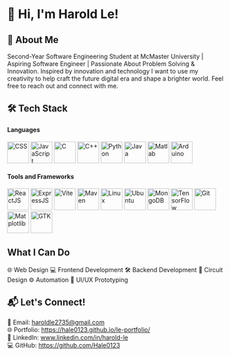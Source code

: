 # 👋 Hi, I'm Harold Le!
## 🚀 About Me
Second-Year Software Engineering Student at McMaster University | Aspiring Software Engineer | Passionate About Problem Solving & Innovation. Inspired by innovation and technology I want to use my creativity to help craft the future digital era and shape a brighter world. Feel free to reach out and connect with me.

## 🛠️ Tech Stack 
#### Languages
<p> <img src="https://upload.wikimedia.org/wikipedia/commons/6/62/CSS3_logo.svg" alt="CSS" width="50" height="50"/>
  <img src="https://upload.wikimedia.org/wikipedia/commons/thumb/6/6a/JavaScript-logo.png/768px-JavaScript-logo.png" alt="JavaScript" width="50" height="50"/> 
  <img src="https://upload.wikimedia.org/wikipedia/commons/1/19/C_Logo.png" alt="C" width="50" height="50"/> 
  <img src="https://upload.wikimedia.org/wikipedia/commons/thumb/1/18/ISO_C%2B%2B_Logo.svg/1822px-ISO_C%2B%2B_Logo.svg.png" alt="C++" width="50" height="50"/>
  <img src="https://upload.wikimedia.org/wikipedia/commons/thumb/c/c3/Python-logo-notext.svg/1869px-Python-logo-notext.svg.png" alt="Python" width="50" height="50"/>
  <img src="https://static-00.iconduck.com/assets.00/java-icon-1511x2048-6ikx8301.png" alt="Java" width="50" height="50"/>
  <img src="https://upload.wikimedia.org/wikipedia/commons/thumb/2/21/Matlab_Logo.png/800px-Matlab_Logo.png" alt="Matlab" width="50" height="50"/>
  <img src="https://cdn.worldvectorlogo.com/logos/arduino-1.svg" alt="Arduino" width="50" height="50"/>
  
</p>  

#### Tools and Frameworks
<p> <img src="https://cdn.freebiesupply.com/logos/large/2x/react-1-logo-svg-vector.svg" alt="ReactJS" width="50" height="50"/> 
  <img src="https://www.pngfind.com/pngs/m/136-1363736_express-js-icon-png-transparent-png.png" alt="ExpressJS" width="50" height="50"/> 
  <img src="https://upload.wikimedia.org/wikipedia/commons/f/f1/Vitejs-logo.svg" alt="Vite" width="50" height="50"/>
  <img src="https://e7.pngegg.com/pngimages/917/651/png-clipart-apache-maven-feathers-tech-companies.png" alt="Maven" width="50" height="50"/> 
  <img src="https://static-00.iconduck.com/assets.00/linux-icon-2048x2048-sy06t4un.png" alt="Linux" width="50" height="50"/> 
  <img src="https://upload.wikimedia.org/wikipedia/commons/thumb/9/9e/UbuntuCoF.svg/1024px-UbuntuCoF.svg.png" alt="Ubuntu" width="50" height="50"/> 
  <img src="https://raw.githubusercontent.com/detain/svg-logos/master/svg/m/mongodb-icon-2.svg" alt="MongoDB" width="50" height="50"/> 
  <img src="https://encrypted-tbn0.gstatic.com/images?q=tbn:ANd9GcTwA_C8IMoGCxQT08vN56dC7wO48mKy9j69qg&s" alt="TensorFlow" width="50" height="50"/> 
  <img src="https://upload.wikimedia.org/wikipedia/commons/thumb/3/3f/Git_icon.svg/1200px-Git_icon.svg.png" alt="Git" width="50" height="50"/>
  <img src="https://upload.wikimedia.org/wikipedia/commons/thumb/0/01/Created_with_Matplotlib-logo.svg/2048px-Created_with_Matplotlib-logo.svg.png" alt="Matplotlib" width="50" height="50"/>
  <img src="https://upload.wikimedia.org/wikipedia/commons/thumb/7/71/GTK_logo.svg/1200px-GTK_logo.svg.png" alt="GTK" width="50" height="50"/>
  
  
</p>

## What I Can Do 
🌐 Web Design
💻 Frontend Development
🛠️ Backend Development
🔌 Circuit Design
⚙️ Automation
🎨 UI/UX Prototyping
## 📬 Let's Connect!
📧 Email: haroldle2735@gmail.com <br>
🌐 Portfolio: https://hale0123.github.io/le-portfolio/ <br>
🔗 LinkedIn: www.linkedin.com/in/harold-le <br>
💻 GitHub: https://github.com/Hale0123
